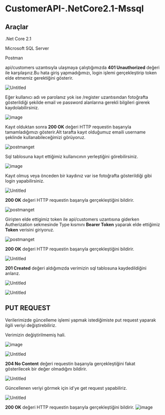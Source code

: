 # CustomerAPI-.NetCore2.1-Mssql

## Araçlar

.Net Core 2.1

Microsoft SQL Server

Postman

api/customers uzantısıyla ulaşmaya çalıştığımızda __401 Unauthorized__ değeri ile karşılaşırız.Bu hata giriş yapmadığımızı, login işlemi gerçekleştirip token elde etmemiz gerektiğini gösterir.


![Untitled](https://user-images.githubusercontent.com/26170070/74082982-0e9a3080-4a70-11ea-9d95-68954cdeaae6.png)



Eğer kullanıcı adı ve parolanız yok ise /register uzantısından fotoğrafta gösterildiği şekilde email ve password alanlarına gerekli bilgileri girerek kaydolabilirsiniz.

![image](https://user-images.githubusercontent.com/26170070/74082674-59667900-4a6d-11ea-8821-5fd8603de3b7.png)

Kayıt olduktan sonra __200 OK__ değeri HTTP requestin başarıyla tamamladığımızı gösterir.Alt tarafta kayıt olduğumuz emaili username şeklinde kullanabileceğimizi görüyoruz.

![postmanget](https://user-images.githubusercontent.com/26170070/74082725-ea3d5480-4a6d-11ea-9989-ca5957276f09.png)

Sql tablosuna kayıt ettiğimiz kullanıcının yerleştiğini görebilirsiniz. 

![image](https://user-images.githubusercontent.com/26170070/74083019-7badc600-4a70-11ea-800a-7172f6ab1c1b.png)


Kayıt olmuş veya önceden bir kaydınız var ise fotoğrafta gösterildiği gibi login yapabilirsiniz.

![Untitled](https://user-images.githubusercontent.com/26170070/74082913-c24ef080-4a6f-11ea-96d5-128f858a25c3.png)


__200 OK__  değeri HTTP requestin başarıyla gerçekleştiğini bildirir.

![postmanget](https://user-images.githubusercontent.com/26170070/74082779-7f404d80-4a6e-11ea-8b11-5e6906d08497.png)

Girişten elde ettigimiz token ile api/customers uzantısına giderken Autherization sekmesinde Type kısmını __Bearer Token__ yaparak elde ettiğimiz __Token__ verisini giriyoruz.

![postmanget](https://user-images.githubusercontent.com/26170070/74082843-0b527500-4a6f-11ea-8d90-60980cbd69c3.png)

__200 OK__  değeri HTTP requestin başarıyla gerçekleştiğini bildirir.

![Untitled](https://user-images.githubusercontent.com/26170070/74082885-7e5beb80-4a6f-11ea-87a3-d443f5d8eba2.png)


__201 Created__ değeri aldığımızda verimizin sql tablosuna kaydedildiğini anlarız.

![Untitled](https://user-images.githubusercontent.com/26170070/74085062-5deb5b80-4a86-11ea-84f8-fa3906f7e3d5.png)

![Untitled](https://user-images.githubusercontent.com/26170070/74085114-ce927800-4a86-11ea-890b-69d243e9d1f1.png)

## PUT REQUEST

Verilerimizde güncelleme işlemi yapmak istediğimiste put request yaparak ilgili veriyi değiştirebiliriz.

Verimizin değiştirilmemiş hali.

![image](https://user-images.githubusercontent.com/26170070/74085273-72c8ee80-4a88-11ea-9f3f-8e921eb7d959.png)

![Untitled](https://user-images.githubusercontent.com/26170070/74085164-3f399480-4a87-11ea-8f72-8188cc06d078.png)

__204 No Content__ değeri requestin başarıyla gerçekleştiğini fakat gösterilecek bir değer olmadığını bildirir.

![Untitled](https://user-images.githubusercontent.com/26170070/74085180-8162d600-4a87-11ea-9899-6a2eb1fa78bc.png)

Güncellenen veriyi görmek için id'ye get request yapabiliriz. 

![Untitled](https://user-images.githubusercontent.com/26170070/74085220-ecaca800-4a87-11ea-8c07-79c9de063139.png)

__200 OK__  değeri HTTP requestin başarıyla gerçekleştiğini bildirir.
![image](https://user-images.githubusercontent.com/26170070/74085239-11088480-4a88-11ea-86aa-375c43567b5d.png)

